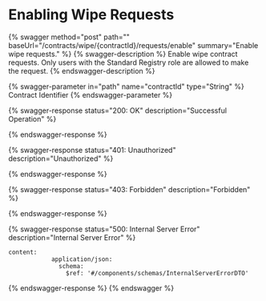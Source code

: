 # Enabling Wipe Requests

{% swagger method="post" path="" baseUrl="/contracts/wipe/{contractId}/requests/enable" summary="Enable wipe requests." %}
{% swagger-description %}
Enable wipe contract requests. Only users with the Standard Registry role are allowed to make the request.
{% endswagger-description %}

{% swagger-parameter in="path" name="contractId" type="String" %}
Contract Identifier
{% endswagger-parameter %}

{% swagger-response status="200: OK" description="Successful Operation" %}

{% endswagger-response %}

{% swagger-response status="401: Unauthorized" description="Unauthorized" %}

{% endswagger-response %}

{% swagger-response status="403: Forbidden" description="Forbidden" %}

{% endswagger-response %}

{% swagger-response status="500: Internal Server Error" description="Internal Server Error" %}
```
content:
            application/json:
              schema:
                $ref: '#/components/schemas/InternalServerErrorDTO'
```
{% endswagger-response %}
{% endswagger %}
